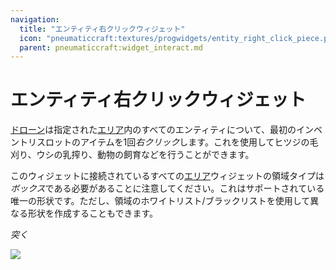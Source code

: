 ```yaml
---
navigation:
  title: "エンティティ右クリックウィジェット"
  icon: "pneumaticcraft:textures/progwidgets/entity_right_click_piece.png"
  parent: pneumaticcraft:widget_interact.md
---
```


# エンティティ右クリックウィジェット

[ドローン](../drone.md)は指定された[エリア](./area.md)内のすべてのエンティティについて、最初のインベントリスロットのアイテムを1回*右クリック*します。これを使用してヒツジの毛刈り、ウシの乳搾り、動物の飼育などを行うことができます。

このウィジェットに接続されているすべての[エリア](./area.md)ウィジェットの領域タイプは*ボックス*である必要があることに注意してください。これはサポートされている唯一の形状です。ただし、領域のホワイトリスト/ブラックリストを使用して異なる形状を作成することもできます。

*突く*

![](entity_right_click_piece.png)

